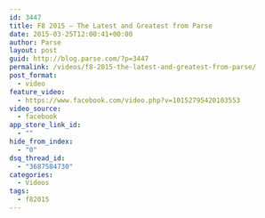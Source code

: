 ```yaml
---
id: 3447
title: F8 2015 — The Latest and Greatest from Parse
date: 2015-03-25T12:00:41+00:00
author: Parse
layout: post
guid: http://blog.parse.com/?p=3447
permalink: /videos/f8-2015-the-latest-and-greatest-from-parse/
post_format:
  - video
feature_video:
  - https://www.facebook.com/video.php?v=10152795420103553
video_source:
  - facebook
app_store_link_id:
  - ""
hide_from_index:
  - "0"
dsq_thread_id:
  - "3687584730"
categories:
  - Videos
tags:
  - f82015
---
```


